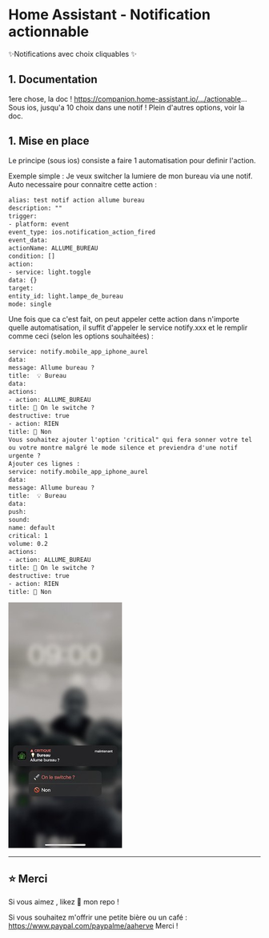 # Home Assistant - Notification actionnable

✨Notifications avec choix cliquables ✨

## 1. Documentation 
1ere chose, la doc !
https://companion.home-assistant.io/.../actionable...
Sous ios, jusqu'a 10 choix dans une notif !
Plein d'autres options, voir la doc.

## 1. Mise en place
Le principe (sous ios) consiste a faire 1 automatisation pour definir l'action.

Exemple simple : Je veux switcher la lumiere de mon bureau via une notif. Auto necessaire pour connaitre cette action :

```
alias: test notif action allume bureau
description: ""
trigger:
- platform: event
event_type: ios.notification_action_fired
event_data:
actionName: ALLUME_BUREAU
condition: []
action:
- service: light.toggle
data: {}
target:
entity_id: light.lampe_de_bureau
mode: single
```

Une fois que ca c'est fait, on peut appeler cette action dans n'importe quelle automatisation, il suffit d'appeler le service notify.xxx et le remplir comme ceci (selon les options souhaitées) :

```
service: notify.mobile_app_iphone_aurel
data:
message: Allume bureau ?
title:  💡 Bureau
data:
actions:
- action: ALLUME_BUREAU
title: 🔦 On le switche ?
destructive: true
- action: RIEN
title: 🚫 Non
Vous souhaitez ajouter l'option 'critical" qui fera sonner votre tel ou votre montre malgré le mode silence et previendra d'une notif urgente ?
Ajouter ces lignes :
service: notify.mobile_app_iphone_aurel
data:
message: Allume bureau ?
title:  💡 Bureau
data:
push:
sound:
name: default
critical: 1
volume: 0.2
actions:
- action: ALLUME_BUREAU
title: 🔦 On le switche ?
destructive: true
- action: RIEN
title: 🚫 Non
```

![alt text](https://github.com/herveaurel/Docs/blob/main/Notification%20actionnable%20iOS/Captures/notif.jpg)

---------------------

## ⭐️ Merci 

Si vous aimez , likez 🌟 mon repo !

Si vous souhaitez m'offrir une petite bière ou un café : https://www.paypal.com/paypalme/aaherve
Merci ! 